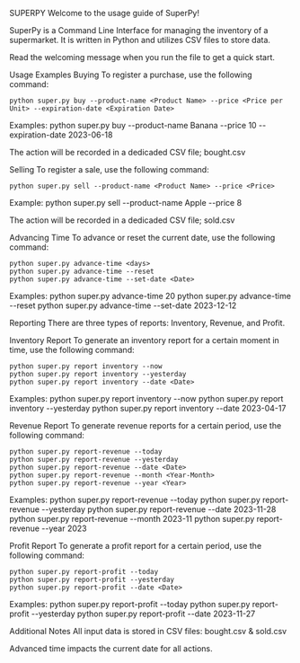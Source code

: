 SUPERPY
Welcome to the usage guide of SuperPy!

SuperPy is a Command Line Interface for managing the inventory of a supermarket. It is written in Python and utilizes CSV files to store data.

Read the welcoming message when you run the file to get a quick start. 

Usage Examples
Buying
To register a purchase, use the following command:

    python super.py buy --product-name <Product Name> --price <Price per Unit> --expiration-date <Expiration Date>

Examples:
    python super.py buy --product-name Banana --price 10 --expiration-date 2023-06-18

The action will be recorded in a dedicaded CSV file; bought.csv 

Selling
To register a sale, use the following command:

    python super.py sell --product-name <Product Name> --price <Price> 

Example:
    python super.py sell --product-name Apple --price 8 

The action will be recorded in a dedicaded CSV file; sold.csv

Advancing Time
To advance or reset the current date, use the following command:

    python super.py advance-time <days> 
    python super.py advance-time --reset
    python super.py advance-time --set-date <Date>

Examples:
    python super.py advance-time 20
    python super.py advance-time --reset
    python super.py advance-time --set-date 2023-12-12

Reporting
There are three types of reports: Inventory, Revenue, and Profit.

Inventory Report
To generate an inventory report for a certain moment in time, use the following command:

    python super.py report inventory --now
    python super.py report inventory --yesterday
    python super.py report inventory --date <Date> 

Examples:
    python super.py report inventory --now
    python super.py report inventory --yesterday
    python super.py report inventory --date 2023-04-17

Revenue Report
To generate revenue reports for a certain period, use the following command:

    python super.py report-revenue --today
    python super.py report-revenue --yesterday
    python super.py report-revenue --date <Date>
    python super.py report-revenue --month <Year-Month>
    python super.py report-revenue --year <Year>

Examples:
    python super.py report-revenue --today
    python super.py report-revenue --yesterday
    python super.py report-revenue --date 2023-11-28
    python super.py report-revenue --month 2023-11
    python super.py report-revenue --year 2023

Profit Report
To generate a profit report for a certain period, use the following command:

    python super.py report-profit --today
    python super.py report-profit --yesterday
    python super.py report-profit --date <Date>

Examples:
    python super.py report-profit --today
    python super.py report-profit --yesterday
    python super.py report-profit --date 2023-11-27

Additional Notes
All input data is stored in CSV files: bought.csv & sold.csv

Advanced time impacts the current date for all actions. 
